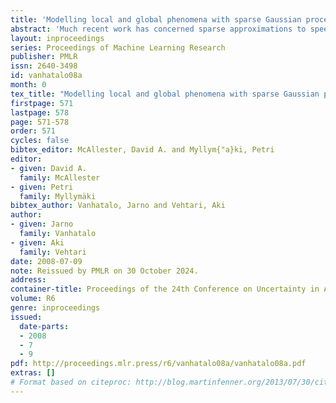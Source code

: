 ```yaml
---
title: 'Modelling local and global phenomena with sparse Gaussian processes'
abstract: 'Much recent work has concerned sparse approximations to speed up the Gaussian process regression from the unfavorable O(n3) scaling in computational time to O(nm2). Thus far, work has concentrated on models with one covariance function. However, in many practical situations additive models with multiple covariance functions may perform better, since the data may contain both long and short length-scale phenomena. The long length-scales can be captured with global sparse approximations, such as fully independent conditional (FIC), and the short length-scales can be modeled naturally by covariance functions with compact support (CS). CS covariance functions lead to naturally sparse covariance matrices, which are computationally cheaper to handle than full covariance matrices. In this paper, we propose a new sparse Gaussian process model with two additive components: FIC for the long length-scales and CS covariance function for the short length-scales. We give theoretical and experimental results and show that under certain conditions the proposed model has the same computational complexity as FIC. We also compare the model performance of the proposed model to additive models approximated by fully and partially independent conditional (PIC). We use real data sets and show that our model outperforms FIC and PIC approximations for data sets with two additive phenomena.'
layout: inproceedings
series: Proceedings of Machine Learning Research
publisher: PMLR
issn: 2640-3498
id: vanhatalo08a
month: 0
tex_title: "Modelling local and global phenomena with sparse Gaussian processes"
firstpage: 571
lastpage: 578
page: 571-578
order: 571
cycles: false
bibtex_editor: McAllester, David A. and Myllym{"a}ki, Petri
editor:
- given: David A.
  family: McAllester
- given: Petri
  family: Myllymäki
bibtex_author: Vanhatalo, Jarno and Vehtari, Aki
author:
- given: Jarno
  family: Vanhatalo
- given: Aki
  family: Vehtari 
date: 2008-07-09
note: Reissued by PMLR on 30 October 2024.
address:
container-title: Proceedings of the 24th Conference on Uncertainty in Artificial Intelligence
volume: R6
genre: inproceedings
issued:
  date-parts:
  - 2008
  - 7
  - 9
pdf: http://proceedings.mlr.press/r6/vanhatalo08a/vanhatalo08a.pdf
extras: []
# Format based on citeproc: http://blog.martinfenner.org/2013/07/30/citeproc-yaml-for-bibliographies/
---
```

